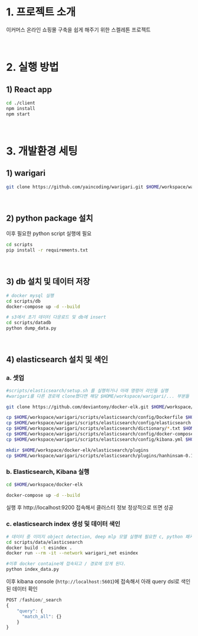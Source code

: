 # 1. 프로젝트 소개

이커머스 온라인 쇼핑몰 구축을 쉽게 해주기 위한 스켈레톤 프로젝트

<br>

# 2. 실행 방법

## 1) React app
``` bash
cd ./client
npm install
npm start
```

<br>

# 3. 개발환경 세팅

## 1) warigari

``` bash
git clone https://github.com/yaincoding/warigari.git $HOME/workspace/warigari
```

<br>

## 2) python package 설치

이후 필요한 python script 실행에 필요

``` bash
cd scripts
pip install -r requirements.txt
```

<br>

## 3) db 설치 및 데이터 저장
``` bash
# docker mysql 실행
cd scripts/db
docker-compose up -d --build

# s3에서 초기 데이터 다운로드 및 db에 insert
cd scripts/datadb
python dump_data.py
```

<br>

## 4) elasticsearch 설치 및 색인

### a. 셋업
``` bash
#scripts/elasticsearch/setup.sh 를 실행하거나 아래 명령어 라인들 실행
#warigari를 다른 경로에 clone했다면 해당 $HOME/workspace/warigari/... 부분들 수정

git clone https://github.com/deviantony/docker-elk.git $HOME/workspace/docker-elk

cp $HOME/workspace/warigari/scripts/elasticsearch/config/Dockerfile $HOME/workspace/docker-elk/elasticsearch/
cp $HOME/workspace/warigari/scripts/elasticsearch/config/elasticsearch.yml $HOME/workspace/docker-elk/elasticsearch/config/
cp $HOME/workspace/warigari/scripts/elasticsearch/dictionary/*.txt $HOME/workspace/docker-elk/elasticsearch/config/
cp $HOME/workspace/warigari/scripts/elasticsearch/config/docker-compose.yml $HOME/workspace/docker-elk/
cp $HOME/workspace/warigari/scripts/elasticsearch/config/kibana.yml $HOME/workspace/docker-elk/kibana/config/

mkdir $HOME/workspace/docker-elk/elasticsearch/plugins
cp $HOME/workspace/warigari/scripts/elasticsearch/plugins/hanhinsam-0.1.zip $HOME/workspace/docker-elk/elasticsearch/plugins/
```


### b. Elasticsearch, Kibana 실행
``` bash
cd $HOME/workspace/docker-elk

docker-compose up -d --build
```

실행 후 http://localhost:9200 접속해서 클러스터 정보 정상적으로 뜨면 성공

### c. elasticsearch index 생성 및 데이터 색인
``` bash
# 데이터 중 이미지 object detection, deep mlp 모델 실행에 필요한 c, python 패키지 등이 많아서 로컬이 지저분해질 수 있기에 docker 이미지를 만들어 실행
cd scripts/data/elasticsearch
docker build -t esindex .
docker run --rm -it --network warigari_net esindex

#이후 docker containe에 접속되고 / 경로에 있게 된다.
python index_data.py
```

이후 kibana console (`http://localhost:5601`)에 접속해서 아래 query dsl로 색인된 데이터 확인
``` javascript
POST /fashion/_search
{
    "query": {
      "match_all": {}
    }
}
```

